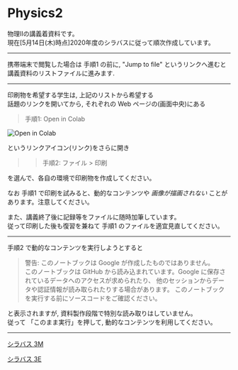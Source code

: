# Physics2

物理IIの講義着資料です。  
現在[5月14日(木)時点]2020年度のシラバスに従って順次作成しています。

---
携帯端末で閲覧した場合は 手順1 の前に, "Jump to file" というリンクへ進むと  
講義資料のリストファイルに進みます.

---

印刷物を希望する学生は, 上記のリストから希望する  
話題のリンクを開いてから, それぞれの Web ページの(画面中央)にある

> 手順1: Open in Colab

![Open in Colab](https://camo.githubusercontent.com/52feade06f2fecbf006889a904d221e6a730c194/68747470733a2f2f636f6c61622e72657365617263682e676f6f676c652e636f6d2f6173736574732f636f6c61622d62616467652e737667)

というリンクアイコン(リンク)をさらに開き
>> 手順2: ファイル > 印刷

を選んで、各自の環境で印刷物を作成してください。

なお 手順1 で印刷を試みると、動的なコンテンツや
*画像が描画されない* ことがあります。注意してください。

また、講義終了後に記録等をファイルに随時加筆しています。  
従って印刷した後も復習を兼ねて 手順1 のファイルを適宜見直してください。

---
手順2 で動的なコンテンツを実行しようとすると
> 警告: このノートブックは Google が作成したものではありません。  
> このノートブックは GitHub から読み込まれています。Google に保存されているデータへのアクセスが求められたり、
> 他のセッションからデータや認証情報が読み取られたりする場合があります。
> このノートブックを実行する前にソースコードをご確認ください。

と表示されますが, 資料製作段階で特別な読み取りはしていません。  
従って 「このまま実行」を押して, 動的なコンテンツを利用してください。

---
[シラバス 3M](https://syllabus.kosen-k.go.jp/Pages/PublicSyllabus?school_id=08&department_id=11&subject_id=0058&year=2018&lang=ja)

[シラバス 3E](https://syllabus.kosen-k.go.jp/Pages/PublicSyllabus?school_id=08&department_id=11&subject_id=0059&year=2018&lang=ja)
